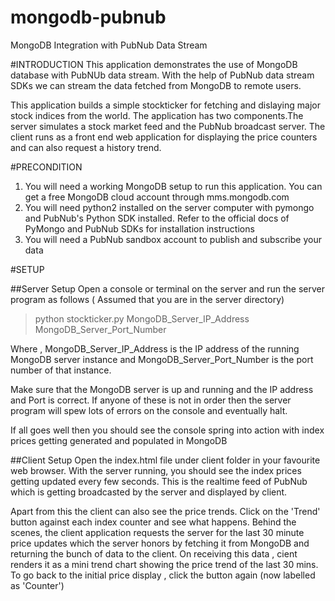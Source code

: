 mongodb-pubnub
==============

MongoDB Integration with PubNub Data Stream

#INTRODUCTION
This application demonstrates the use of MongoDB database with PubNUb data stream. With the help of PubNub data stream SDKs we can stream the data fetched from MongoDB to remote users.

This application builds a simple stockticker for fetching and dislaying major stock indices from the world. The application has two components.The server simulates a stock market feed and the PubNub broadcast server. The client runs as a front end web application for displaying the price counters and can also request a history trend.

#PRECONDITION

1. You will need a working MongoDB setup to run this application. You can get a free MongoDB cloud account through mms.mongodb.com
2. You will need python2 installed on the server computer with pymongo and PubNub's Python SDK installed. Refer to the official docs of PyMongo and PubNub SDKs for installation instructions
3. You will need a PubNub sandbox account to publish and subscribe your data


#SETUP

##Server Setup
Open a console or terminal on the server and run the server program as follows ( Assumed that you are in the server directory)
> python stockticker.py MongoDB_Server_IP_Address MongoDB_Server_Port_Number

Where , MongoDB_Server_IP_Address is the IP address of the running MongoDB server instance and MongoDB_Server_Port_Number is the port number of that instance.

Make sure that the MongoDB server is up and running and the IP address and Port is correct. If anyone of these is not in order then the server program will spew lots of errors on the console and eventually halt.   

If all goes well then you should see the console spring into action with index prices getting generated and populated in MongoDB 



##Client Setup
Open the index.html file under client folder in your favourite web browser. With the server running, you should see the index prices getting updated every few seconds. This is the realtime feed of PubNub which is getting broadcasted by the server and displayed by client.

Apart from this the client can also see the price trends. Click on the 'Trend' button against each index counter and see what happens. Behind the scenes, the client application requests the server for the last 30 minute price updates which the server honors by fetching it from MongoDB and returning the bunch of data to the client. On receiving this data , cient renders it as a mini trend chart showing the price trend of the last 30 mins. To go back to the initial price display , click the button again (now labelled as 'Counter')


